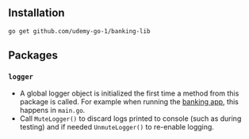 ## Installation
`go get github.com/udemy-go-1/banking-lib`

## Packages
### `logger`
* A global logger object is initialized the first time a method from this package is called. 
For example when running the [banking app](https://github.com/udemy-go-1/banking), this happens in `main.go`.
* Call `MuteLogger()` to discard logs printed to console (such as during testing) and if needed `UnmuteLogger()` to 
re-enable logging.